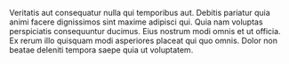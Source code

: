 Veritatis aut consequatur nulla qui temporibus aut. Debitis pariatur quia animi facere dignissimos sint maxime adipisci qui. Quia nam voluptas perspiciatis consequuntur ducimus. Eius nostrum modi omnis et ut officia. Ex rerum illo quisquam modi asperiores placeat qui quo omnis. Dolor non beatae deleniti tempora saepe quia ut voluptatem.
